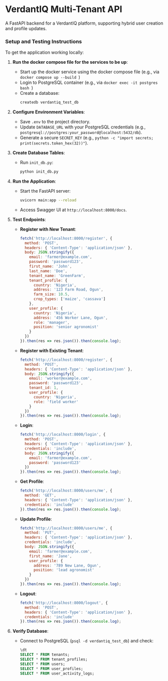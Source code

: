 # VerdantIQ Multi-Tenant API

A FastAPI backend for a VerdantIQ platform, supporting hybrid user creation and profile updates.

### **Setup and Testing Instructions**

To get the application working locally:

1. **Run the docker compose file for the services to be up**:
   - Start up the docker service using the docker compose file (e.g., via `docker compose up --build `)
   - Login to PostgreSQL container (e.g., via `docker exec -it postgres bash `)
   - Create a database:
     ```bash
     createdb verdantiq_test_db
     ```
2. **Configure Environment Variables**:
   - Save `.env` to the project directory.
   - Update `DATABASE_URL` with your PostgreSQL credentials (e.g., `postgresql://postgres:your_password@localhost:5432/db`).
   - Generate a secure `SECRET_KEY` (e.g., `python -c "import secrets; print(secrets.token_hex(32))"`).

3. **Create Database Tables**:
   - Run `init_db.py`:
     ```bash
     python init_db.py
     ```

4. **Run the Application**:
   - Start the FastAPI server:
     ```bash
     uvicorn main:app --reload
     ```
   - Access Swagger UI at `http://localhost:8000/docs`.

5. **Test Endpoints**:
   - **Register with New Tenant**:
     ```javascript
     fetch('http://localhost:8000/register', {
       method: 'POST',
       headers: { 'Content-Type': 'application/json' },
       body: JSON.stringify({
         email: 'farmer@example.com',
         password: 'password123',
         first_name: 'John',
         last_name: 'Doe',
         tenant_name: 'GreenFarm',
         tenant_profile: {
           country: 'Nigeria',
           address: '123 Farm Road, Ogun',
           farm_size: 10.5,
           crop_types: ['maize', 'cassava']
         },
         user_profile: {
           country: 'Nigeria',
           address: '456 Worker Lane, Ogun',
           role: 'manager',
           position: 'senior agronomist'
         }
       })
     }).then(res => res.json()).then(console.log);
     ```
   - **Register with Existing Tenant**:
     ```javascript
     fetch('http://localhost:8000/register', {
       method: 'POST',
       headers: { 'Content-Type': 'application/json' },
       body: JSON.stringify({
         email: 'worker@example.com',
         password: 'password123',
         tenant_id: 1,
         user_profile: {
           country: 'Nigeria',
           role: 'field worker'
         }
       })
     }).then(res => res.json()).then(console.log);
     ```
   - **Login**:
     ```javascript
     fetch('http://localhost:8000/login', {
       method: 'POST',
       headers: { 'Content-Type': 'application/json' },
       credentials: 'include',
       body: JSON.stringify({
         email: 'farmer@example.com',
         password: 'password123'
       })
     }).then(res => res.json()).then(console.log);
     ```
   - **Get Profile**:
     ```javascript
     fetch('http://localhost:8000/users/me', {
       method: 'GET',
       headers: { 'Content-Type': 'application/json' },
       credentials: 'include'
     }).then(res => res.json()).then(console.log);
     ```
   - **Update Profile**:
     ```javascript
     fetch('http://localhost:8000/users/me', {
       method: 'PUT',
       headers: { 'Content-Type': 'application/json' },
       credentials: 'include',
       body: JSON.stringify({
         email: 'farmer@example.com',
         first_name: 'Jane',
         user_profile: {
           address: '789 New Lane, Ogun',
           position: 'lead agronomist'
         }
       })
     }).then(res => res.json()).then(console.log);
     ```
   - **Logout**:
     ```javascript
     fetch('http://localhost:8000/logout', {
       method: 'POST',
       headers: { 'Content-Type': 'application/json' },
       credentials: 'include'
     }).then(res => res.json()).then(console.log);
     ```

6. **Verify Database**:
   - Connect to PostgreSQL (`psql -d verdantiq_test_db`) and check:
     ```sql
     \dt
     SELECT * FROM tenants;
     SELECT * FROM tenant_profiles;
     SELECT * FROM users;
     SELECT * FROM user_profiles;
     SELECT * FROM user_activity_logs;
     ```